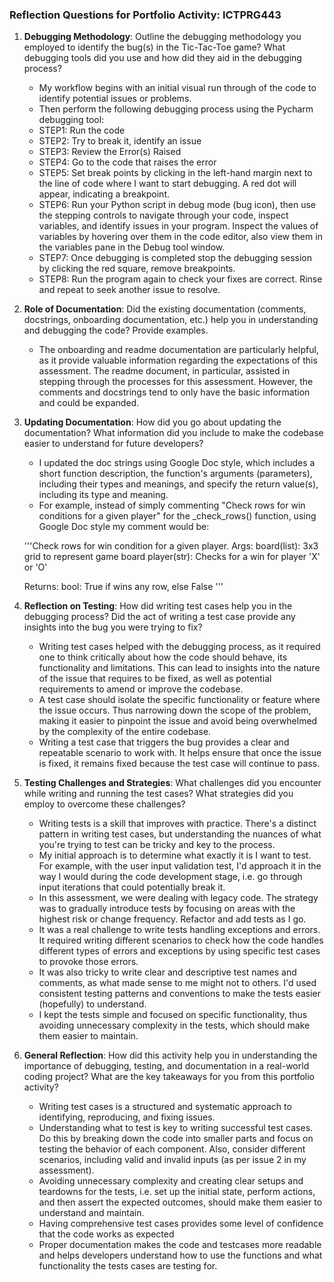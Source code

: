### Reflection Questions for Portfolio Activity: ICTPRG443

1. **Debugging Methodology**: 
   Outline the debugging methodology you employed to identify the bug(s) in the Tic-Tac-Toe game? What debugging tools did you use and how did they aid in the debugging process? 
    - My workflow begins with an initial visual run through of the code to identify potential issues or problems.
    - Then perform the following debugging process using the Pycharm debugging tool:
    - STEP1: Run the code
    - STEP2: Try to break it, identify an issue
    - STEP3: Review the Error(s) Raised
    - STEP4: Go to the code that raises the error
    - STEP5: Set break points by clicking in the left-hand margin next to the line of code where I want to start debugging. A red dot will appear, indicating a breakpoint.
    - STEP6: Run your Python script in debug mode (bug icon), then use the stepping controls to navigate through your code, inspect variables, and identify issues in your program. Inspect the values of variables by hovering over them in the code editor, also view them in the variables pane in the Debug tool window. 
    - STEP7: Once debugging is completed stop the debugging session by clicking the red square, remove breakpoints.
    - STEP8: Run the program again to check your fixes are correct. Rinse and repeat to seek another issue to resolve.


2. **Role of Documentation**: 
    Did the existing documentation (comments, docstrings, onboarding documentation, etc.) help you in understanding and debugging the code? Provide examples.
   - The onboarding and readme documentation are particularly helpful, as it provide valuable information regarding the expectations of this assessment. The readme document, in particular, assisted in stepping through the processes for this assessment. However, the comments and docstrings tend to only have the basic information and could be expanded.


3. **Updating Documentation**: 
   How did you go about updating the documentation? What information did you include to make the codebase easier to understand for future developers?
    - I updated the doc strings using Google Doc style, which includes a short function description, the function's arguments (parameters), including their types and meanings, and specify the return value(s), including its type and meaning. 
    - For example, instead of simply commenting "Check rows for win conditions for a given player" for the _check_rows() function, using Google Doc style my comment would be: 
    
   '''Check rows for win condition for a given player.
    Args:
      board(list): 3x3 grid to represent game board
      player(str): Checks for a win for player 'X' or 'O'

    Returns:
      bool: True if wins any row, else False
    '''


4. **Reflection on Testing**: 
    How did writing test cases help you in the debugging process? Did the act of writing a test case provide any insights into the bug you were trying to fix?
    - Writing test cases helped with the debugging process, as it required one to think critically about how the code should behave, its functionality and limitations. This can lead to insights into the nature of the issue that requires to be fixed, as well as potential requirements to amend or improve the codebase.
    - A test case should isolate the specific functionality or feature where the issue occurs. Thus narrowing down the scope of the problem, making it easier to pinpoint the issue and avoid being overwhelmed by the complexity of the entire codebase.
    - Writing a test case that triggers the bug provides a clear and repeatable scenario to work with. It helps ensure that once the issue is fixed, it remains fixed because the test case will continue to pass.


5. **Testing Challenges and Strategies**: 
   What challenges did you encounter while writing and running the test cases? What strategies did you employ to overcome these challenges?
    - Writing tests is a skill that improves with practice. There's a distinct pattern in writing test cases, but understanding the nuances of what you're trying to test can be tricky and key to the process.  
    - My initial approach is to determine what exactly it is I want to test. For example, with the user input validation test, I'd approach it in the way I would during the code development stage, i.e. go through input iterations that could potentially break it.
    - In this assessment, we were dealing with legacy code. The strategy was to gradually introduce tests by focusing on areas with the highest risk or change frequency. Refactor and add tests as I go.
    - It was a real challenge to write tests handling exceptions and errors. It required writing different scenarios to check how the code handles different types of errors and exceptions by using specific test cases to provoke those errors.
    - It was also tricky to write clear and descriptive test names and comments, as what made sense to me might not to others. I'd used consistent testing patterns and conventions to make the tests easier (hopefully) to understand.
    - I kept the tests simple and focused on specific functionality, thus avoiding unnecessary complexity in the tests, which should make them easier to maintain.


6. **General Reflection**: 
   How did this activity help you in understanding the importance of debugging, testing, and documentation in a real-world coding project? What are the key takeaways for you from this portfolio activity?
    - Writing test cases is a structured and systematic approach to identifying, reproducing, and fixing issues.
    - Understanding what to test is key to writing successful test cases. Do this by breaking down the code into smaller parts and focus on testing the behavior of each component. Also, consider different scenarios, including valid and invalid inputs (as per issue 2 in my assessment).
    - Avoiding unnecessary complexity and creating clear setups and teardowns for the tests, i.e. set up the initial state, perform actions, and then assert the expected outcomes, should make them easier to understand and maintain.
    - Having comprehensive test cases provides some level of confidence that the code works as expected
    - Proper documentation makes the code and testcases more readable and helps developers understand how to use the functions and what functionality the tests cases are testing for.